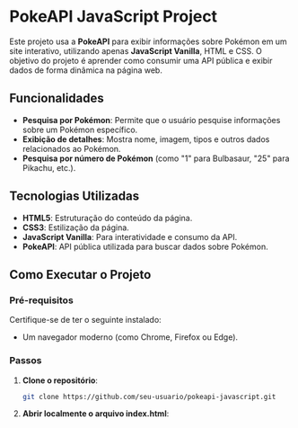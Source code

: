# PokeAPI JavaScript Project

Este projeto usa a **PokeAPI** para exibir informações sobre Pokémon em um site interativo, utilizando apenas **JavaScript Vanilla**, HTML e CSS. O objetivo do projeto é aprender como consumir uma API pública e exibir dados de forma dinâmica na página web.

## Funcionalidades

- **Pesquisa por Pokémon**: Permite que o usuário pesquise informações sobre um Pokémon específico.
- **Exibição de detalhes**: Mostra nome, imagem, tipos e outros dados relacionados ao Pokémon.
- **Pesquisa por número de Pokémon** (como "1" para Bulbasaur, "25" para Pikachu, etc.).

## Tecnologias Utilizadas

- **HTML5**: Estruturação do conteúdo da página.
- **CSS3**: Estilização da página.
- **JavaScript Vanilla**: Para interatividade e consumo da API.
- **PokeAPI**: API pública utilizada para buscar dados sobre Pokémon.

## Como Executar o Projeto

### Pré-requisitos

Certifique-se de ter o seguinte instalado:

- Um navegador moderno (como Chrome, Firefox ou Edge).

### Passos

1. **Clone o repositório**:
   ```bash
   git clone https://github.com/seu-usuario/pokeapi-javascript.git

2. **Abrir localmente o arquivo index.html**:
